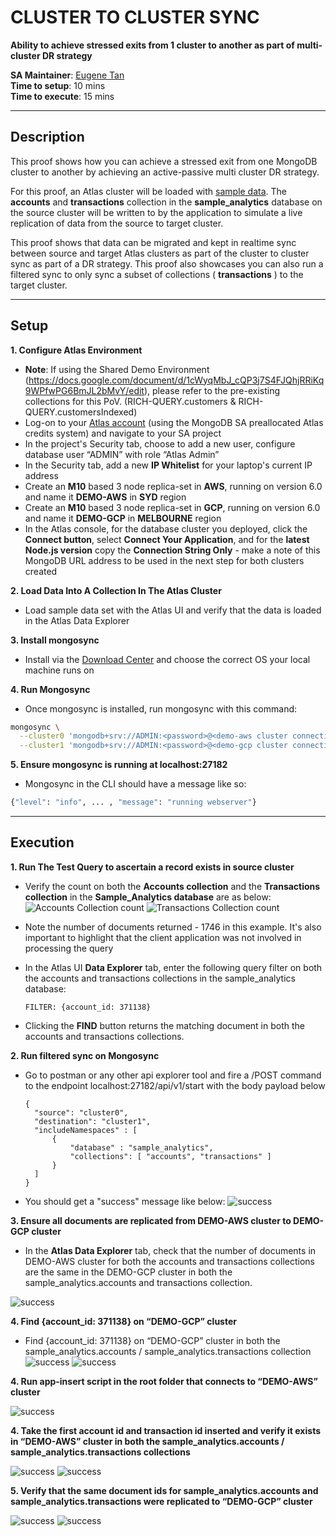 # CLUSTER TO CLUSTER SYNC

**Ability to achieve stressed exits from 1 cluster to another as part of multi-cluster DR strategy**

**SA Maintainer**: [Eugene Tan](mailto:eugene.tan@mongodb.com) <br/>
**Time to setup**: 10 mins <br/>
**Time to execute**: 15 mins <br/>

---

## Description

This proof shows how you can achieve a stressed exit from one MongoDB cluster to another by achieving an active-passive multi cluster DR strategy.

For this proof, an Atlas cluster will be loaded with [sample data](https://docs.atlas.mongodb.com/sample-data/). The **accounts** and **transactions** collection in the **sample_analytics** database on the source cluster will be written to by the application to simulate a live replication of data from the source to target cluster.

This proof shows that data can be migrated and kept in realtime sync between source and target Atlas clusters as part of the cluster to cluster sync as part of a DR strategy. This proof also showcases you can also run a filtered sync to only sync a subset of collections ( **transactions** ) to the target cluster.

---

## Setup

**1. Configure Atlas Environment**

- **Note**: If using the Shared Demo Environment (https://docs.google.com/document/d/1cWyqMbJ_cQP3j7S4FJQhjRRiKq9WPfwPG6BmJL2bMvY/edit), please refer to the pre-existing collections for this PoV. (RICH-QUERY.customers & RICH-QUERY.customersIndexed)
- Log-on to your [Atlas account](http://cloud.mongodb.com) (using the MongoDB SA preallocated Atlas credits system) and navigate to your SA project
- In the project's Security tab, choose to add a new user, configure database user “ADMIN” with role “Atlas Admin”
- In the Security tab, add a new **IP Whitelist** for your laptop's current IP address
- Create an **M10** based 3 node replica-set in **AWS**, running on version 6.0 and name it **DEMO-AWS** in **SYD** region
- Create an **M10** based 3 node replica-set in **GCP**, running on version 6.0 and name it **DEMO-GCP** in **MELBOURNE** region
- In the Atlas console, for the database cluster you deployed, click the **Connect button**, select **Connect Your Application**, and for the **latest Node.js version** copy the **Connection String Only** - make a note of this MongoDB URL address to be used in the next step for both clusters created

**2. Load Data Into A Collection In The Atlas Cluster**

- Load sample data set with the Atlas UI and verify that the data is loaded in the Atlas Data Explorer

**3. Install mongosync**

- Install via the [Download Center](https://www.mongodb.com/docs/cluster-to-cluster-sync/current/installation/) and choose the correct OS your local machine runs on

**4. Run Mongosync**

- Once mongosync is installed, run mongosync with this command:

```bash
mongosync \
  --cluster0 'mongodb+srv://ADMIN:<password>@<demo-aws cluster connection string>/' \
  --cluster1 'mongodb+srv://ADMIN:<password>@<demo-gcp cluster connection string>/'
```

**5. Ensure mongosync is running at localhost:27182**

- Mongosync in the CLI should have a message like so:

```bash
{"level": "info", ... , "message": "running webserver"}
```

---

## Execution

**1. Run The Test Query to ascertain a record exists in source cluster**

- Verify the count on both the **Accounts collection** and the **Transactions collection** in the **Sample_Analytics database** are as below:
  ![Accounts Collection count](img/accountscount.png)
  ![Transactions Collection count](img/transactionscount.png)

- Note the number of documents returned - 1746 in this example. It's also important to highlight that the client application was not involved in processing the query

- In the Atlas UI **Data Explorer** tab, enter the following query filter on both the accounts and transactions collections in the sample_analytics database:
  ```
  FILTER: {account_id: 371138}
  ```
- Clicking the **FIND** button returns the matching document in both the accounts and transactions collections.

**2. Run filtered sync on Mongosync**

- Go to postman or any other api explorer tool and fire a /POST command to the endpoint localhost:27182/api/v1/start with the body payload below
  ```
  {
    "source": "cluster0",
    "destination": "cluster1",
    "includeNamespaces" : [
        {
            "database" : "sample_analytics",
            "collections": [ "accounts", "transactions" ]
        }
    ]
  }
  ```
- You should get a "success" message like below:
  ![success](img/success-postman.png)

**3. Ensure all documents are replicated from DEMO-AWS cluster to DEMO-GCP cluster**

- In the **Atlas Data Explorer** tab, check that the number of documents in DEMO-AWS cluster for both the accounts and transactions collections are the same in the DEMO-GCP cluster in both the sample_analytics.accounts and transactions collection.

![success](img/success-migrate.png)

**4. Find {account_id: 371138} on “DEMO-GCP” cluster**

- Find {account_id: 371138} on “DEMO-GCP” cluster in both the sample_analytics.accounts / sample_analytics.transactions collection
  ![success](img/success-replication-accounts.png)
  ![success](img/success-replication-transactions.png)

**4. Run app-insert script in the root folder that connects to “DEMO-AWS” cluster**

![success](img/app-insert.png)

**4. Take the first account id and transaction id inserted and verify it exists in “DEMO-AWS” cluster in both the sample_analytics.accounts / sample_analytics.transactions collections**

![success](img/app-insert-aws-accounts.png)
![success](img/app-insert-aws-transactions.png)

**5. Verify that the same document ids for sample_analytics.accounts and sample_analytics.transactions were replicated to “DEMO-GCP” cluster**

![success](img/app-insert-gcp-accounts.png)
![success](img/app-insert-gcp-transactions.png)
